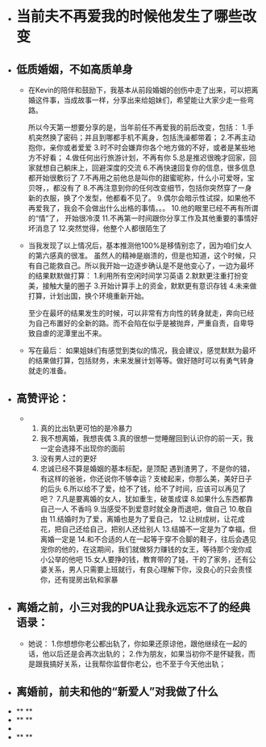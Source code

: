 - # 当前夫不再爱我的时候他发生了哪些改变
- ## 低质婚姻，不如高质单身
	- 在Kevin的陪伴和鼓励下，我基本从前段婚姻的创伤中走了出来，可以把离婚这件事，当成故事一样，分享出来给姐妹们，希望能让大家少走一些弯路。
	  
	  所以今天第一想要分享的是，当年前任不再爱我的前后改变，包括：
	  1.手机突然换了密码；并且到哪都手机不离身，包括洗澡都带着；
	  2.不再主动抱你，亲你或者爱爱
	  3.时不时会嫌弃你各个地方做的不好，或者是某些地方不好看；
	  4.做任何出行旅游计划，不再有你
	  5.总是推迟很晚才回家，回家就想自己躺床上，回避深度的交流
	  6.不再快速回复你的信息，很多信息都开始很敷衍了
	  7.不再用之前他总是叫你的甜蜜昵称，什么小可爱呀，宝贝呀，，都没有了
	  8.不再注意到你的任何改变细节，包括你突然穿了一身新的衣服，换了个发型，他都看不见了。
	  9.偶尔会暗示性试探，如果他不再爱我了，我会不会做出什么出格的事情。。。
	  10.他的眼里已经不再有所谓的“情”了， 开始很冷漠
	  11.不再第一时间跟你分享工作及其他重要的事情好坏消息了
	  12.突然觉得，他整个人都很陌生了
	- 当我发现了以上情况后，基本推测他100%是移情别恋了，因为咱们女人的第六感真的很准。
	  虽然人的精神是崩溃的，但是也知道，这个时候，只有自己能救自己。所以我开始一边逐步确认是不是他变心了，一边为最坏的结果默默做打算：
	  1.利用所有空闲时间学习英语
	  2.默默更注重打扮变美，接触大量的圈子
	  3.开始计算手上的资金，默默更有意识存钱
	  4.未来做打算，计划出国，换个环境重新开始。
	  
	  至少在最坏的结果发生的时候，可以非常有方向性的转身就走，奔向已经为自己布置好的全新的路。而不会陷在似乎是被抛弃，严重自责，自卑导致自虐的泥潭里出不来。
	- 写在最后：
	  如果姐妹们有感觉到类似的情况，我会建议，感觉默默为最坏的结果做打算，包括财务，未来发展计划等等。做好随时可以有勇气转身就走的准备。
- ## 高赞评论：
	- 1. 真的比出轨更可怕的是冷暴力
	  2. 我不想离婚，我想丧偶
	  3.真的很想一觉睡醒回到认识你的前一天，我一定会选择不出现你的面前
	  4. 没有男人过的更好
	  5. 忠诚已经不算是婚姻的基本标配，是顶配
	  遇到渣男了，不是你的错，有这样的爸爸，你还说你不够幸运？支棱起来，你那么美，美好日子的后头
	  6.所以给不了爱，给不了钱，给不了时间，应该可以再见了吧？
	  7.凡是要离婚的女人，犹如重生，破茧成谍
	  8.如果什么东西都靠自己一人 不香吗
	  9.当感受不到爱意时就全身而退吧，做自己
	  10.敬自由
	  11.结婚时为了爱，离婚也是为了爱自己，
	  12.让树成树，让花成花，把自己还给自己，把别人还给别人
	  13.结婚不一定是为了幸福，但离婚一定是
	  14.和不合适的人在一起等于穿不合脚的鞋子，往后会遇见宠你的他的，在这期间，我们就做努力赚钱的女王，等待那个宠你成小公举的他吧
	  15.女人要挣的钱，教育带的了娃，干的了家务，还有公婆关系，男人只需要上班就行，有良心理解下你，没良心的只会责怪你，还有提房出轨和家暴
- ## 离婚之前，小三对我的PUA让我永远忘不了的经典语录：
	- 她说：
	  1.你想想你老公都出轨了，你如果还原谅他，跟他继续在一起的话，他以后还是会再次出轨的；
	  2.作为朋友，如果当初你不是怀疑我，而是跟我搞好关系，让我帮你监督你老公，也不至于今天他出轨；
- ## 离婚前，前夫和他的“新爱人”对我做了什么
- ** **
- ** **
-
- ** **